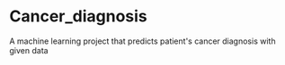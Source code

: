 # Cancer_diagnosis
A machine learning project that predicts patient's cancer diagnosis with given data
